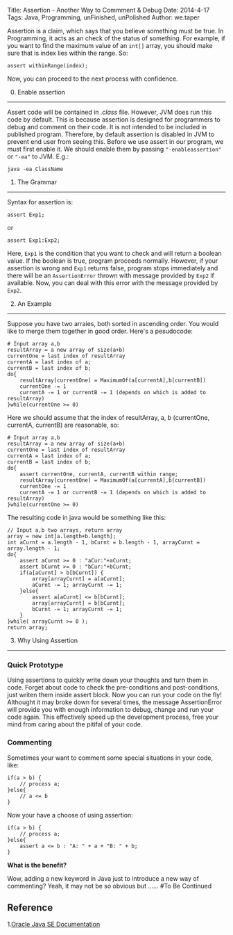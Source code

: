 Title: Assertion - Another Way to Commment & Debug
Date: 2014-4-17 
Tags: Java, Programming, unFinished, unPolished
Author: we.taper

Assertion is a claim, which says that you believe something must be true. In Programming, it acts as an check of the status of something. For example, if you want to find the maximum value of an `int[]` array, you should make sure that is index lies within the range. So:

	assert withinRange(index);

Now, you can proceed to the next process with confidence.

0. Enable assertion
-------------------------

Assert code will be contained in *.class* file. However, JVM does run this code by default. This is because assertion is designed for programmers to debug and comment on their code. It is not intended to be included in published program. Therefore, by default assertion is disabled in JVM to prevent end user from seeing this. Before we use assert in our program, we must first enable it. We should enable them by passing `"-enableassertion"` or `"-ea"` to JVM. E.g.:

	java -ea ClassName

1. The Grammar
--------------------

Syntax for assertion is:

	assert Exp1;

or

	assert Exp1:Exp2;

Here, `Exp1` is the condition that you want to check and will return a boolean value. If the boolean is true, program proceeds normally. However, if your assertion is wrong and `Exp1` returns false, program stops immediately and there will be an `AssertionError` thrown with message provided by `Exp2` if available. Now, you can deal with this error with the message provided by `Exp2`.

2. An Example
-----------------------

Suppose you have two arraies, both sorted in ascending order. You would like to merge them together in good order. Here's a pesudocode:

	# Input array a,b
	resultArray = a new array of size(a+b)
	currentOne = last index of resultArray
	currentA = last index of a;
	currentB = last index of b;
	do{
		resultArray[currentOne] = MaximumOf(a[currentA],b[currentB])
		currentOne -= 1
		currentA -= 1 or currentB -= 1 (depends on which is added to resultArray)
	}while(currentOne >= 0)

Here we should assume that the index of resultArray, a, b (currentOne, currentA, currentB) are reasonable, so:

	# Input array a,b
	resultArray = a new array of size(a+b)
	currentOne = last index of resultArray
	currentA = last index of a;
	currentB = last index of b;
	do{
		assert currentOne, currentA, currentB within range;
		resultArray[currentOne] = MaximumOf(a[currentA],b[currentB])
		currentOne -= 1
		currentA -= 1 or currentB -= 1 (depends on which is added to resultArray)
	}while(currentOne >= 0)

The resulting code in java would be something like this:

	// Input a,b two arrays, return array
	array = new int[a.length+b.length];
	int aCurnt = a.length - 1, bCurnt = b.length - 1, arrayCurnt = array.length - 1;
	do{
		assert aCurnt >= 0 : "aCur:"+aCurnt;
		assert bCurnt >= 0 : "bCur:"+bCurnt;
		if(a[aCurnt] > b[bCurnt]) {
			array[arrayCurnt] = a[aCurnt];
			aCurnt -= 1; arrayCurnt -= 1;
		}else{
			assert a[aCurnt] <= b[bCurnt];
			array[arrayCurnt] = b[bCurnt];
			bCurnt -= 1; arrayCurnt -= 1;
		}
	}while( arrayCurnt >= 0 );
	return array;

3. Why Using Assertion
---------------------------

### Quick Prototype

Using assertions to quickly write down your thoughts and turn them in code. Forget about code to check the pre-conditions and post-conditions, just writen them inside assert block. Now you can run your code on the fly! Althought it may broke down for several times, the message AssertionError will provide you with enough information to debug, change and run your code again. This effectively speed up the development process, free your mind from caring about the pitifal of your code.

### Commenting

Sometimes your want to comment some special situations in your code, like:

	if(a > b) {
		// process a;
	}else{
		// a <= b
	}

Now your have a choose of using assertion:

	if(a > b) {
		// process a;
	}else{
		assert a <= b : "A: " + a + "B: " + b;
	}

**What is the benefit?**

Wow, adding a new keyword in Java just to introduce a new way of commenting? Yeah, it may not be so obvious but ......
#To Be Continued

Reference
----------------
1.[Oracle Java SE Documentation](http://docs.oracle.com/javase/7/docs/technotes/guides/language/assert.html)